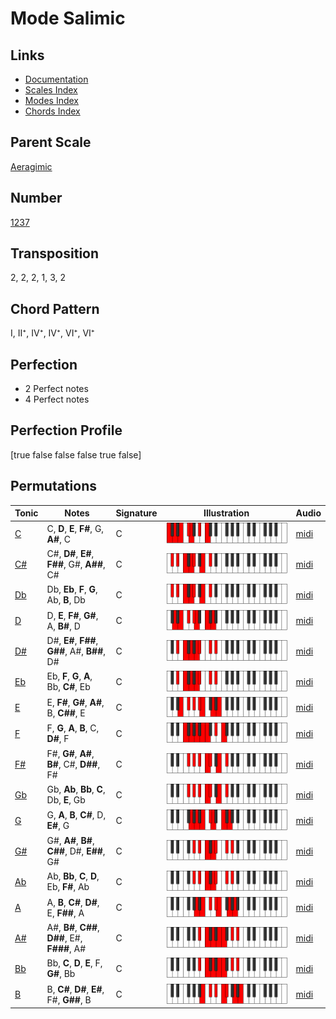 # Mode Salimic

## Links

- [Documentation](README.md)
- [Scales Index](Scales.md)
- [Modes Index](Modes.md)
- [Chords Index](Chords.md)

## Parent Scale

[Aeragimic](ScaleAeragimic.md)

## Number

[1237](https://ianring.com/musictheory/scales/1237)

## Transposition

2, 2, 2, 1, 3, 2

## Chord Pattern

I, II⁺, IV⁺, IV⁺, VI⁺, VI⁺

## Perfection

- 2 Perfect notes
- 4 Perfect notes

## Perfection Profile

[true false false false true false]

## Permutations

| Tonic | Notes | Signature | Illustration | Audio |
|-------|-------|-----------|--------------|-------|
| [C](ModeCNaturalSalimic.md) | C, **D**, **E**, **F#**, G, **A#**, C | C | ![CNaturalSalimic](ModeCNaturalSalimic.png) | [midi](https://github.com/edipermadi/music/blob/main/docs/ModeCNaturalSalimic.mid?raw=true) |
| [C#](ModeCSharpSalimic.md) | C#, **D#**, **E#**, **F##**, G#, **A##**, C# | C | ![CSharpSalimic](ModeCSharpSalimic.png) | [midi](https://github.com/edipermadi/music/blob/main/docs/ModeCSharpSalimic.mid?raw=true) |
| [Db](ModeDFlatSalimic.md) | Db, **Eb**, **F**, **G**, Ab, **B**, Db | C | ![DFlatSalimic](ModeDFlatSalimic.png) | [midi](https://github.com/edipermadi/music/blob/main/docs/ModeDFlatSalimic.mid?raw=true) |
| [D](ModeDNaturalSalimic.md) | D, **E**, **F#**, **G#**, A, **B#**, D | C | ![DNaturalSalimic](ModeDNaturalSalimic.png) | [midi](https://github.com/edipermadi/music/blob/main/docs/ModeDNaturalSalimic.mid?raw=true) |
| [D#](ModeDSharpSalimic.md) | D#, **E#**, **F##**, **G##**, A#, **B##**, D# | C | ![DSharpSalimic](ModeDSharpSalimic.png) | [midi](https://github.com/edipermadi/music/blob/main/docs/ModeDSharpSalimic.mid?raw=true) |
| [Eb](ModeEFlatSalimic.md) | Eb, **F**, **G**, **A**, Bb, **C#**, Eb | C | ![EFlatSalimic](ModeEFlatSalimic.png) | [midi](https://github.com/edipermadi/music/blob/main/docs/ModeEFlatSalimic.mid?raw=true) |
| [E](ModeENaturalSalimic.md) | E, **F#**, **G#**, **A#**, B, **C##**, E | C | ![ENaturalSalimic](ModeENaturalSalimic.png) | [midi](https://github.com/edipermadi/music/blob/main/docs/ModeENaturalSalimic.mid?raw=true) |
| [F](ModeFNaturalSalimic.md) | F, **G**, **A**, **B**, C, **D#**, F | C | ![FNaturalSalimic](ModeFNaturalSalimic.png) | [midi](https://github.com/edipermadi/music/blob/main/docs/ModeFNaturalSalimic.mid?raw=true) |
| [F#](ModeFSharpSalimic.md) | F#, **G#**, **A#**, **B#**, C#, **D##**, F# | C | ![FSharpSalimic](ModeFSharpSalimic.png) | [midi](https://github.com/edipermadi/music/blob/main/docs/ModeFSharpSalimic.mid?raw=true) |
| [Gb](ModeGFlatSalimic.md) | Gb, **Ab**, **Bb**, **C**, Db, **E**, Gb | C | ![GFlatSalimic](ModeGFlatSalimic.png) | [midi](https://github.com/edipermadi/music/blob/main/docs/ModeGFlatSalimic.mid?raw=true) |
| [G](ModeGNaturalSalimic.md) | G, **A**, **B**, **C#**, D, **E#**, G | C | ![GNaturalSalimic](ModeGNaturalSalimic.png) | [midi](https://github.com/edipermadi/music/blob/main/docs/ModeGNaturalSalimic.mid?raw=true) |
| [G#](ModeGSharpSalimic.md) | G#, **A#**, **B#**, **C##**, D#, **E##**, G# | C | ![GSharpSalimic](ModeGSharpSalimic.png) | [midi](https://github.com/edipermadi/music/blob/main/docs/ModeGSharpSalimic.mid?raw=true) |
| [Ab](ModeAFlatSalimic.md) | Ab, **Bb**, **C**, **D**, Eb, **F#**, Ab | C | ![AFlatSalimic](ModeAFlatSalimic.png) | [midi](https://github.com/edipermadi/music/blob/main/docs/ModeAFlatSalimic.mid?raw=true) |
| [A](ModeANaturalSalimic.md) | A, **B**, **C#**, **D#**, E, **F##**, A | C | ![ANaturalSalimic](ModeANaturalSalimic.png) | [midi](https://github.com/edipermadi/music/blob/main/docs/ModeANaturalSalimic.mid?raw=true) |
| [A#](ModeASharpSalimic.md) | A#, **B#**, **C##**, **D##**, E#, **F###**, A# | C | ![ASharpSalimic](ModeASharpSalimic.png) | [midi](https://github.com/edipermadi/music/blob/main/docs/ModeASharpSalimic.mid?raw=true) |
| [Bb](ModeBFlatSalimic.md) | Bb, **C**, **D**, **E**, F, **G#**, Bb | C | ![BFlatSalimic](ModeBFlatSalimic.png) | [midi](https://github.com/edipermadi/music/blob/main/docs/ModeBFlatSalimic.mid?raw=true) |
| [B](ModeBNaturalSalimic.md) | B, **C#**, **D#**, **E#**, F#, **G##**, B | C | ![BNaturalSalimic](ModeBNaturalSalimic.png) | [midi](https://github.com/edipermadi/music/blob/main/docs/ModeBNaturalSalimic.mid?raw=true) |

